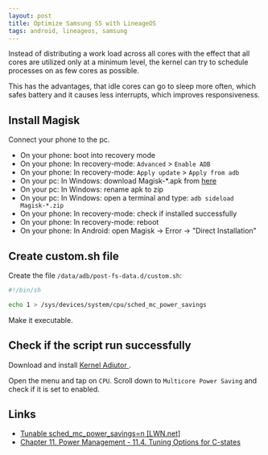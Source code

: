 ```yaml
---
layout: post
title: Optimize Samsung S5 with LineageOS
tags: android, lineageos, samsung
---
```


Instead of distributing a work load across all cores with the effect that all cores are utilized only at a minimum level, the kernel can try to schedule processes on as few cores as possible.

This has the advantages, that idle cores can go to sleep more often, which safes battery and it causes less interrupts, which improves responsiveness.

## Install Magisk

Connect your phone to the pc.

 - On your phone: boot into recovery mode
 - On your phone: In recovery-mode: `Advanced` > `Enable ADB`
 - On your phone: In recovery-mode: `Apply update` > `Apply from adb`
 - On your pc: In Windows: download Magisk-*.apk from [here](https://github.com/topjohnwu/Magisk/releases)
 - On your pc: In Windows: rename apk to zip
 - On your pc: In Windows: open a terminal and type: `adb sideload Magisk-*.zip`
 - On your phone: In recovery-mode: check if installed successfully
 - On your phone: In recovery-mode: reboot
 - On your phone: In Android: open Magisk -> Error -> "Direct Installation"

## Create custom.sh file

Create the file `/data/adb/post-fs-data.d/custom.sh`:

```bash
#!/bin/sh

echo 1 > /sys/devices/system/cpu/sched_mc_power_savings
```

Make it executable.

## Check if the script run successfully

Download and install [Kernel Adiutor ](https://f-droid.org/de/packages/com.nhellfire.kerneladiutor/).

Open  the menu and tap on `CPU`. Scroll down to `Multicore Power Saving` and check if it is set to enabled.

## Links

 - [Tunable sched_mc_power_savings=n [LWN.net]](https://lwn.net/Articles/297306/)
 - [Chapter 11. Power Management - 11.4. Tuning Options for C-states](http://www.vorkon.de/SU1210.001/drittanbieter/Dokumentation/openSUSE_11.4/manual/cha.tuning.power.html#sec.tuning.power.c-states.options)
